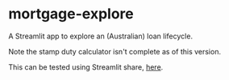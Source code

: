 # mortgage-explore

A Streamlit app to explore an (Australian) loan lifecycle. 

Note the stamp duty calculator isn't complete as of this version.

This can be tested using Streamlit share, [here](https://share.streamlit.io/coljac/mortgage-explore/main).


